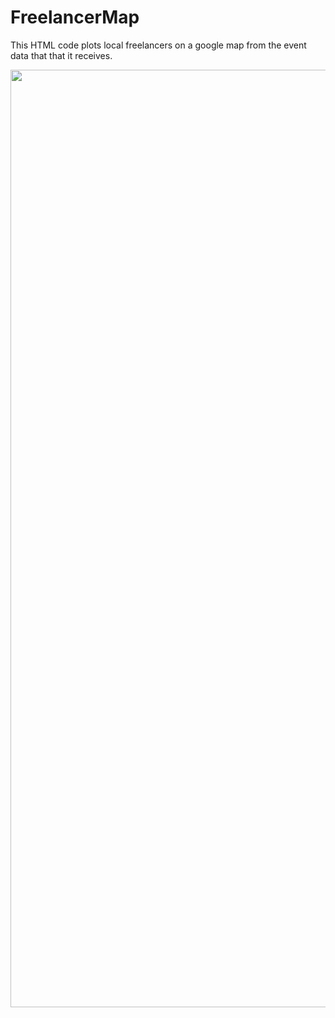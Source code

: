 # FreelancerMap

This HTML code plots local freelancers on a google map from the event data that that it receives.

<image src="https://github.com/Jonesd504/Freelancer-Map/blob/718d2351ded0caa748d32aed4ee00133b60ee837/FreelancerMapImg.png" width=1500 >
